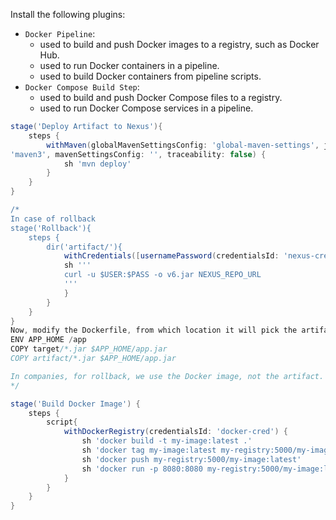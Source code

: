 Install the following plugins:
- `Docker Pipeline`:
    - used to build and push Docker images to a registry, such as Docker Hub.
    - used to run Docker containers in a pipeline.
    - used to build Docker containers from pipeline scripts.
- `Docker Compose Build Step`:
    - used to build and push Docker Compose files to a registry.
    - used to run Docker Compose services in a pipeline.


```groovy
stage('Deploy Artifact to Nexus'){
    steps {
        withMaven(globalMavenSettingsConfig: 'global-maven-settings', jdk: 'jdk17', maven:
'maven3', mavenSettingsConfig: '', traceability: false) {
            sh 'mvn deploy'
        }
    }
}

/*
In case of rollback
stage('Rollback'){
    steps {
        dir('artifact/'){
            withCredentials([usernamePassword(credentialsId: 'nexus-cred', passwordVariable: 'PASS', usernameVariable: 'USER')]) {
            sh '''
            curl -u $USER:$PASS -o v6.jar NEXUS_REPO_URL
            '''
            }
        }
    }
}
Now, modify the Dockerfile, from which location it will pick the artifact, and copy it in Image.
ENV APP_HOME /app
COPY target/*.jar $APP_HOME/app.jar
COPY artifact/*.jar $APP_HOME/app.jar

In companies, for rollback, we use the Docker image, not the artifact.
*/

stage('Build Docker Image') {
    steps {
        script{
            withDockerRegistry(credentialsId: 'docker-cred') {
                sh 'docker build -t my-image:latest .'
                sh 'docker tag my-image:latest my-registry:5000/my-image:latest'
                sh 'docker push my-registry:5000/my-image:latest'
                sh 'docker run -p 8080:8080 my-registry:5000/my-image:latest'
            }
        }
    }
}       
```
